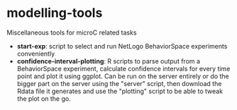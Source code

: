 # modelling-tools
Miscellaneous tools for microC related tasks

- **start-exp**: script to select and run NetLogo BehaviorSpace experiments conveniently
- **confidence-interval-plotting**: R scripts to parse output from a BehaviorSpace experiment, calculate confidence intervals for every time point and plot it using ggplot. Can be run on the server entirely or do the bigger part on the server using the "server" script, then download the Rdata file it generates and use the "plotting" script to be able to tweak the plot on the go.

